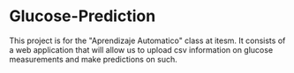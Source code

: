 # Glucose-Prediction
This project is for the "Aprendizaje Automatico" class at itesm. It consists of a web application that will allow us to upload csv information on glucose measurements and make predictions on such. 
